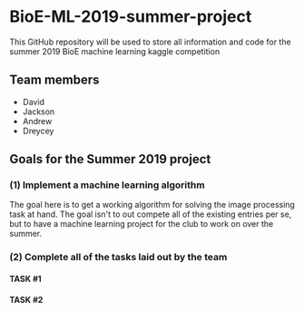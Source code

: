 # BioE-ML-2019-summer-project
This GitHub repository will be used to store all information and code for the summer 2019 BioE machine learning kaggle competition 

## Team members
* David 
* Jackson
* Andrew
* Dreycey

## Goals for the Summer 2019 project

### (1) Implement a machine learning algorithm

The goal here is to get a working algorithm for solving the image processing task at hand. The goal isn't to out compete all of the existing entries per se, but to have a machine learning project for the club to work on over the summer. 

### (2) Complete all of the tasks laid out by the team

#### TASK #1

#### TASK #2
